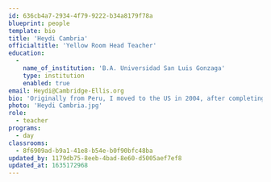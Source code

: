 ```yaml
---
id: 636cb4a7-2934-4f79-9222-b34a8179f78a
blueprint: people
template: bio
title: 'Heydi Cambria'
officialtitle: 'Yellow Room Head Teacher'
education:
  -
    name_of_institution: 'B.A. Universidad San Luis Gonzaga'
    type: institution
    enabled: true
email: Heydi@Cambridge-Ellis.org
bio: 'Originally from Peru, I moved to the US in 2004, after completing my Bachelor’s degree in Philosophy, Psychology and Social Science. Once in the US, I worked for Bilingual Boston, Global Child, and The Language Express as a Spanish instructor in the greater Metro-west area. For five years, I taught at Oak Meadow Montessori School where I gained a passion for student led learning. I started working at Cambridge-Ellis School in the summer of 2017, and have enjoyed every second of my experience. I have had the privilege of being both a teacher and a parent here at CES. My daughter CeCe was a student of the Yellow and Blue room, and learned Mandarin in the after school program. After homeschooling my daughter for one year, I am ready to return to teaching at CES!'
photo: 'Heydi Cambria.jpg'
role:
  - teacher
programs:
  - day
classrooms:
  - 8f6909ad-b9a1-41e8-b54e-b0f90bfc48ba
updated_by: 1179db75-8eeb-4bad-8e60-d5005aef7ef8
updated_at: 1635172968
---
```

